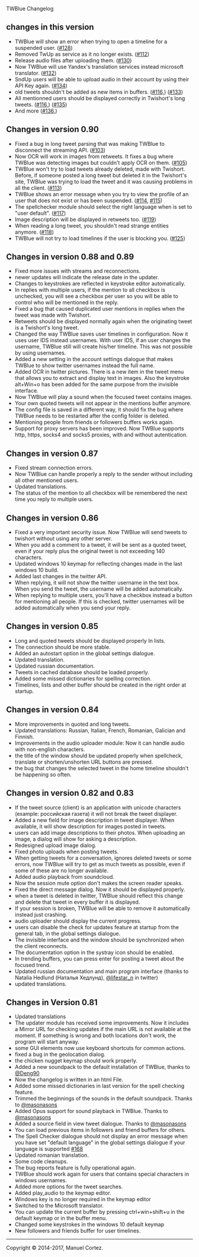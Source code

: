 ﻿TWBlue Changelog

## changes in this version

* TWBlue will show an error when trying to open a timeline for a suspended user. ([#128](https://github.com/manuelcortez/TWBlue/issues/128))
* Removed TwUp as service as it no longer exists. ([#112](https://github.com/manuelcortez/TWBlue/issues/112))
* Release audio files after uploading them. ([#130](https://github.com/manuelcortez/TWBlue/issues/130))
* Now TWBlue will use Yandex's translation services instead microsoft translator. ([#132](https://github.com/manuelcortez/TWBlue/issues/132))
* SndUp users will be able to upload audio in their account by using their API Key again. ([#134](https://github.com/manuelcortez/TWBlue/issues/134))
* old tweets shouldn't be added as new items in buffers. ([#116,](https://github.com/manuelcortez/TWBlue/issues/116)) ([#133](https://github.com/manuelcortez/TWBlue/issues/133))
* All mentionned users should be displayed correctly in Twishort's long tweets. ([#116,](https://github.com/manuelcortez/TWBlue/issues/116)) ([#135](https://github.com/manuelcortez/TWBlue/issues/135))
* And more ([#136,](https://github.com/manuelcortez/TWBlue/issues/136))

## Changes in version 0.90

* Fixed a bug in long tweet parsing that was making TWBlue to disconnect the streaming API. ([#103](https://github.com/manuelcortez/TWBlue/issues/103))
* Now OCR will work in images from retweets. It fixes a bug where TWBlue was detecting images but couldn't apply OCR on them. ([#105](https://github.com/manuelcortez/TWBlue/issues/105))
* TWBlue won't try to load tweets already deleted, made with Twishort. Before, if someone posted a long tweet but deleted it in the Twishort's site, TWBlue was trying to load the tweet and it was causing problems in all the client. ([#113](https://github.com/manuelcortez/TWBlue/issues/113))
* TWBlue shows an error message when you try to view the profile of an user that does not exist or has been suspended. ([#114,](https://github.com/manuelcortez/TWBlue/issues/114) [#115](https://github.com/manuelcortez/TWBlue/issues/115))
* The spellchecker module should select the right language when is set to "user default". ([#117](https://github.com/manuelcortez/TWBlue/issues/117))
* Image description will be displayed in retweets too. ([#119](https://github.com/manuelcortez/TWBlue/issues/119))
* When reading a long tweet, you shouldn't read strange entities anymore. ([#118](https://github.com/manuelcortez/twblue/issues/118))
* TWBlue will not try to load timelines if the user is blocking you. ([#125](https://github.com/manuelcortez/twblue/issues/125))

## Changes in version 0.88 and 0.89

* Fixed more issues with streams and reconnections.
* newer updates will indicate the release date in the updater.
* Changes to keystrokes are reflected in keystroke editor automatically.
* In replies with multiple users, if the mention to all checkbox is unchecked, you will see a checkbox per user so you will be able to control who will be mentioned in the reply.
* Fixed a bug that caused duplicated user mentions in replies when the tweet was made with Twishort.
* Retweets should be displayed normally again when the originating tweet is a Twishort's long tweet.
* Changed the way TWBlue saves user timelines in configuration. Now it uses user IDS instead usernames. With user IDS, if an user changes the username, TWBlue still will create his/her timeline. This was not possible by using usernames.
* Added a new setting in the account settings dialogue that makes TWBlue to show twitter usernames instead the full name.
* Added OCR in twitter pictures. There is a new item in the tweet menu that allows you to extract and display text in images. Also the keystroke alt+Win+o has been added for the same purpose from the invisible interface.
* Now TWBlue will play a sound when the focused tweet contains  images.
* Your own quoted tweets will not appear in the mentions buffer anymore.
* The config file is saved in a different way, it should fix the bug where TWBlue needs to be restarted after the config folder is deleted.
* Mentioning people from friends or followers buffers works again.
* Support for proxy servers has been improved. Now TWBlue supports http, https, socks4 and socks5 proxies, with and without autentication.

## Changes in version 0.87

* Fixed stream connection errors.
* Now TWBlue can handle properly a reply to the sender without including all other mentioned users.
* Updated translations.
* The status of the mention to all checkbox will be remembered the next time you  reply to multiple users.

## Changes in version 0.86

* Fixed a very important security issue. Now TWBlue will send tweets to twishort without using any other server.
* When you add a comment to a tweet, it will be sent as a quoted tweet, even if your reply plus the original tweet is not exceeding 140 characters.
* Updated windows 10 keymap for reflecting changes made in the last windows 10 build.
* Added last changes in the twitter API.
* When replying, it will not show the twitter username in the text box. When you send the tweet, the username will be added automatically.
* When replying to multiple users, you'll have a checkbox instead a button for mentioning all people. If this is checked, twitter usernames will be added automatically when you send your reply.

## Changes in version 0.85

* Long and quoted tweets should be displayed properly In lists.
* The connection should be more stable.
* Added an autostart option in the global settings dialogue.
* Updated translation.
* Updated russian documentation.
* Tweets in cached database should be loaded properly.
* Added some missed dictionaries for spelling correction.
* Timelines, lists and other buffer should be created in the right order at startup.

## Changes in version 0.84 

* More improvements in quoted and long tweets.
* Updated translations: Russian, Italian, French, Romanian, Galician and Finnish.
* Improvements in the audio uploader module: Now it can handle audio with non-english characters.
* the title of the window should be updated properly when spellcheck, translate or shorten/unshorten URL buttons are pressed.
* the bug that changes the selected tweet in the home timeline shouldn't be happening so often.

## Changes in version 0.82 and 0.83

* If the tweet source (client) is an application with unicode characters (example: российская газета) it will not break the tweet displayer.
* Added a new field for image description in tweet displayer. When available, it will show description for images posted in tweets.
* users can add image descriptions to their photos. When uploading an image, a dialog will show for asking a description.
* Redesigned upload image dialog.
* Fixed photo uploads when posting tweets.
* When getting tweets for a conversation, ignores deleted tweets or some errors, now TWBlue will try to get as much tweets as possible, even if some of these are no longer available.
* Added audio playback from soundcloud.
* Now the session mute option don't makes the screen reader speaks.
* Fixed the direct message dialog. Now it should be displayed properly.
* when a tweet is deleted in twitter, TWBlue should reflect this change and delete that tweet in every buffer it is displayed.
* If your session is broken, TWBlue will be able to remove it automatically instead just crashing.
* audio uploader should display the current progress.
* users can disable the check for updates feature at startup from the general tab, in the global settings dialogue.
* The invisible interface and the window should be synchronized when the client reconnects.
* The documentation option in the systray icon should be enabled.
* In trending buffers, you can press enter for posting a tweet about  the focused trend.
* Updated russian documentation and main program interface (thanks to Natalia Hedlund (Наталья Хедлунд), [@lifestar_n](https://twitter.com/lifestar_n) in twitter)
* updated translations.

## Changes in Version 0.81

* Updated translations
* The updater module has received some improvements. Now it includes a Mirror URL for checking updates  if the main URL is not available at the moment. If something is wrong and both locations don't work, the program will start anyway.
* some GUI elements now use keyboard shortcuts for common actions.
* fixed a bug in the geolocation dialog.
* the chicken nugget keymap should work properly.
* Added a new soundpack to the default installation of TWBlue, thanks to [@Deng90](https://twitter.com/deng90)
* Now the changelog is  written in an html File.
* Added some missed dictionaries in last version for the spell checking feature.
* Trimmed the beginnings of the sounds in the default soundpack. Thanks to [@masonasons](https://github.com/masonasons)
* Added Opus support for sound playback in TWBlue. Thanks to [@masonasons](https://github.com/masonasons)
* Added a source field in view tweet dialogue. Thanks to [@masonasons](https://github.com/masonasons)
* You can load previous items in followers and friend buffers for others.
* The Spell Checker dialogue should not display an error message when you have set "default language" in the global settings dialogue if your language is supported [#168](http://twblue.es/bugs/view.php?id=168)
* Updated romanian translation.
* Some code cleanups.
* The bug reports feature is fully operational again.
* TWBlue should work again for users that contains special characters in windows usernames.
* Added more options for the tweet searches.
* Added play_audio to the keymap editor.
* Windows key is no longer required in the keymap editor
* Switched to the Microsoft translator.
* You can update the current buffer by pressing ctrl+win+shift+u in the default keymap or in the buffer menu.
* Changed some keystrokes in the windows 10 default keymap
* New followers and friends buffer for user timelines.

---
Copyright © 2014-2017, Manuel Cortez.